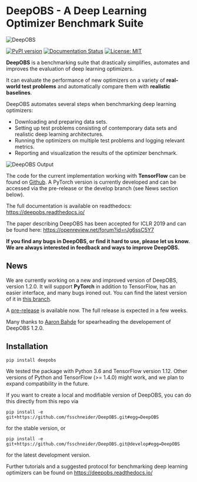 # DeepOBS - A Deep Learning Optimizer Benchmark Suite

![DeepOBS](docs/deepobs_banner.png "DeepOBS")

[![PyPI version](https://badge.fury.io/py/deepobs.svg)](https://badge.fury.io/py/deepobs)
[![Documentation Status](https://readthedocs.org/projects/deepobs/badge/?version=stable)](https://deepobs.readthedocs.io/en/latest/?badge=stable)
[![License: MIT](https://img.shields.io/badge/License-MIT-yellow.svg)](https://opensource.org/licenses/MIT)


**DeepOBS** is a benchmarking suite that drastically simplifies, automates and
improves the evaluation of deep learning optimizers.

It can evaluate the performance of new optimizers on a variety of
**real-world test problems** and automatically compare them with
**realistic baselines**.

DeepOBS automates several steps when benchmarking deep learning optimizers:

  - Downloading and preparing data sets.
  - Setting up test problems consisting of contemporary data sets and realistic
    deep learning architectures.
  - Running the optimizers on multiple test problems and logging relevant
    metrics.
  - Reporting and visualization the results of the optimizer benchmark.

![DeepOBS Output](docs/deepobs.jpg "DeepOBS_output")

The code for the current implementation working with **TensorFlow** can be found
on [Github](https://github.com/fsschneider/DeepOBS).
A PyTorch version is currently developed and can be accessed via the pre-release or the develop branch (see News section below).

The full documentation is available on readthedocs:
https://deepobs.readthedocs.io/

The paper describing DeepOBS has been accepted for ICLR 2019 and can be found
here:
https://openreview.net/forum?id=rJg6ssC5Y7

**If you find any bugs in DeepOBS, or find it hard to use, please let us know.
We are always interested in feedback and ways to improve DeepOBS.**

## News

We are currently working on a new and improved version of DeepOBS, version 1.2.0.
It will support **PyTorch** in addition to TensorFlow, has an easier interface, and
many bugs ironed out. You can find the latest version of it in [this branch](https://github.com/fsschneider/DeepOBS/tree/develop).

A [pre-release](https://github.com/fsschneider/DeepOBS/releases/tag/v1.2.0-beta0) is available now. 
The full release is expected in a few weeks.

Many thanks to [Aaron Bahde](https://github.com/abahde) for spearheading the developement of DeepOBS 1.2.0.

## Installation

	pip install deepobs

We tested the package with Python 3.6 and TensorFlow version 1.12. Other
versions of Python and TensorFlow (>= 1.4.0) might work, and we plan to expand
compatibility in the future.

If you want to create a local and modifiable version of DeepOBS, you can do this directly from this repo via

	pip install -e git+https://github.com/fsschneider/DeepOBS.git#egg=DeepOBS

for the stable version, or 

	pip install -e git+https://github.com/fsschneider/DeepOBS.git@develop#egg=DeepOBS

for the latest development version.


Further tutorials and a suggested protocol for benchmarking deep learning
optimizers can be found on https://deepobs.readthedocs.io/
